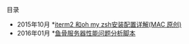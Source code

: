 目录

* 2015年10月
    *[iterm2 和oh my zsh安装配置详解(MAC 原创)](https://github.com/lenxeon/notes/blob/master/%E8%BF%90%E7%BB%B4/201510/iterm2%20%E5%92%8Coh%20my%20zsh%E5%AE%89%E8%A3%85%E4%BB%A5%E5%8F%8A%E4%BD%BF%E7%94%A8%E4%BB%8B%E7%BB%8D/README.md)
* 2016年01月
    *[鱼骨服务器性能问题分析脚本](https://github.com/lenxeon/notes/tree/master/%E8%BF%90%E7%BB%B4/201601/%E9%B1%BC%E9%AA%A8%E6%9C%8D%E5%8A%A1%E5%99%A8%E6%80%A7%E8%83%BD%E9%97%AE%E9%A2%98%E5%88%86%E6%9E%90%E8%84%9A%E6%9C%AC)
